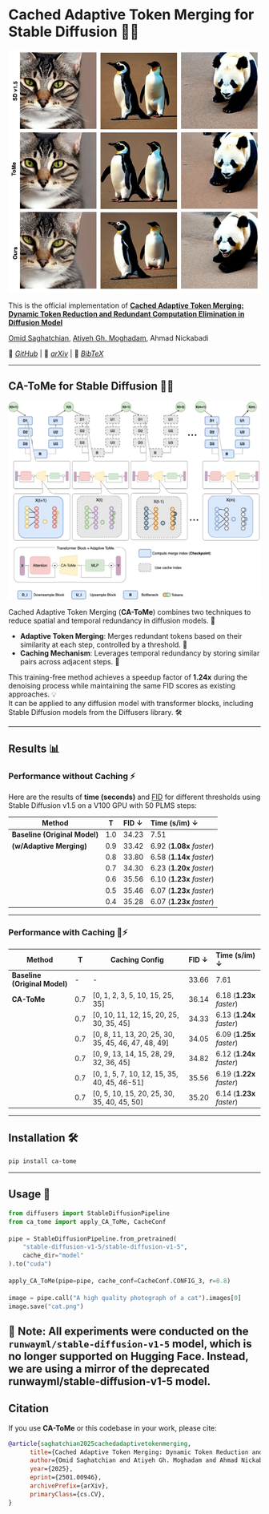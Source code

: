 # Cached Adaptive Token Merging for Stable Diffusion 🎨✨

![Comparison of CA-ToMe and ToMe and base model](https://raw.githubusercontent.com/omidiu/ca_tome/main/statics/images_comparisonn.webp)

This is the official implementation of **[Cached Adaptive Token Merging: Dynamic Token Reduction and Redundant Computation Elimination in Diffusion Model](https://arxiv.org/abs/2303.17604)**  

[Omid Saghatchian](), [Atiyeh Gh. Moghadam](https://github.com/atiyehghm), Ahmad Nickabadi  

📁 _[GitHub](https://github.com/omidiu/ca_tome)_ | 📜 _[arXiv](https://arxiv.org/abs/2501.00946)_ | 📖 _[BibTeX](#citation)_

---

## CA-ToMe for Stable Diffusion 🚀🎨

![How we apply caching to token merging](https://github.com/omidiu/ca_tome/raw/main/statics/graphical_abstract.png)

Cached Adaptive Token Merging (**CA-ToMe**) combines two techniques to reduce spatial and temporal redundancy in diffusion models. 🌟 

- **Adaptive Token Merging**: Merges redundant tokens based on their similarity at each step, controlled by a threshold. 🔗 
- **Caching Mechanism**: Leverages temporal redundancy by storing similar pairs across adjacent steps. 🔐 

This training-free method achieves a speedup factor of **1.24x** during the denoising process while maintaining the same FID scores as existing approaches. 💡  
It can be applied to any diffusion model with transformer blocks, including Stable Diffusion models from the Diffusers library. 🛠️

---

## Results 📊

### Performance without Caching ⚡
Here are the results of **time (seconds)** and [FID](https://github.com/mseitzer/pytorch-fid) for different thresholds using Stable Diffusion v1.5 on a V100 GPU with 50 PLMS steps:

| Method                      | T  | FID ↓  | Time (s/im) ↓            |
|-----------------------------|----|:------|:--------------------------|
| **Baseline (Original Model)** | 1.0 | 34.23 | 7.51                      |
| **(w/Adaptive Merging)**     | 0.9 | 33.42 | 6.92 (**1.08x** _faster_) |
|                             | 0.8 | 33.80 | 6.58 (**1.14x** _faster_) |
|                             | 0.7 | 34.30 | 6.23 (**1.20x** _faster_) |
|                             | 0.6 | 35.56 | 6.10 (**1.23x** _faster_) |
|                             | 0.5 | 35.46 | 6.07 (**1.23x** _faster_) |
|                             | 0.4 | 35.28 | 6.07 (**1.23x** _faster_) |

---

### Performance with Caching 🔐⚡
| Method                      | T | Caching Config                   | FID ↓  | Time (s/im) ↓            |
|-----------------------------|----|----------------------------------|:------|:--------------------------|
| **Baseline (Original Model)** | -  | -                              | 33.66 | 7.61                      |
| **CA-ToMe**                  | 0.7 | [0, 1, 2, 3, 5, 10, 15, 25, 35] | 36.14 | 6.18 (**1.23x** _faster_) |
|                             | 0.7 | [0, 10, 11, 12, 15, 20, 25, 30, 35, 45] | 34.33 | 6.13 (**1.24x** _faster_) |
|                             | 0.7 | [0, 8, 11, 13, 20, 25, 30, 35, 45, 46, 47, 48, 49] | 34.05 | 6.09 (**1.25x** _faster_) |
|                             | 0.7 | [0, 9, 13, 14, 15, 28, 29, 32, 36, 45] | 34.82 | 6.12 (**1.24x** _faster_) |
|                             | 0.7 | [0, 1, 5, 7, 10, 12, 15, 35, 40, 45, 46-51] | 35.56 | 6.19 (**1.22x** _faster_) |
|                             | 0.7 | [0, 5, 10, 15, 20, 25, 30, 35, 40, 45, 50] | 35.20 | 6.14 (**1.23x** _faster_) |

---

## Installation 🛠️
```bash
pip install ca-tome
```

---

## Usage 🚀
```python
from diffusers import StableDiffusionPipeline
from ca_tome import apply_CA_ToMe, CacheConf

pipe = StableDiffusionPipeline.from_pretrained(
    "stable-diffusion-v1-5/stable-diffusion-v1-5",
    cache_dir="model"
).to("cuda")

apply_CA_ToMe(pipe=pipe, cache_conf=CacheConf.CONFIG_3, r=0.8)

image = pipe.call("A high quality photograph of a cat").images[0]
image.save("cat.png")
```

🔔 **Note**: All experiments were conducted on the `runwayml/stable-diffusion-v1-5` model, which is no longer supported on Hugging Face. Instead, we are using a mirror of the deprecated runwayml/stable-diffusion-v1-5 model.
---

## Citation
If you use **CA-ToMe** or this codebase in your work, please cite:
```bibtex
@article{saghatchian2025cachedadaptivetokenmerging,
      title={Cached Adaptive Token Merging: Dynamic Token Reduction and Redundant Computation Elimination in Diffusion Model}, 
      author={Omid Saghatchian and Atiyeh Gh. Moghadam and Ahmad Nickabadi},
      year={2025},
      eprint={2501.00946},
      archivePrefix={arXiv},
      primaryClass={cs.CV},
}
